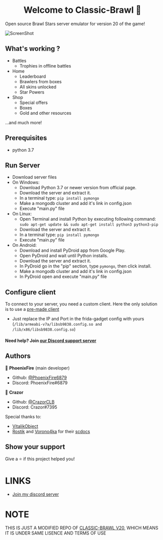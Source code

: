 <h1 align="center">Welcome to Classic-Brawl 👋</h1>

Open source Brawl Stars server emulator for version 20 of the game!


![ScreenShot](https://media.discordapp.net/attachments/711412740199022603/810686774220423199/unknown.png) 


## What's working ?
- Battles
  - Trophies in offline battles
- Home
  - Leaderboard
  - Brawlers from boxes  
  - All skins unlocked
  - Star Powers
- Shop
  - Special offers
  - Boxes
  - Gold and other resources 

...and much more!


## Prerequisites

- python 3.7




## Run Server
- Download server files
- On Windows:
    - Download Python 3.7 or newer version from official page.
    - Download the server and extract it.
    - In a terminal type: ```pip install pymongo```
    - Make a mongodb cluster and add it's link in config.json
    - Execute "main.py" file
- On Linux:
    - Open Terminal and install Python by executing following command:
    ```sudo apt-get update && sudo apt-get install python3 python3-pip```
    - Download the server and extract it.
    - In a terminal type: ```pip install pymongo```
    - Execute "main.py" file
- On Android:
    - Download and install PyDroid app from Google Play.
    - Open PyDroid and wait until Python installs.
    - Download the server and extract it.
    - In PyDroid go in the "pip" section, type ```pymongo```, then click install.
    - Make a mongodb cluster and add it's link in config.json
    - In PyDroid open and execute "main.py" file


## Configure client
To connect to your server, you need a custom client. Here the only solution is to use a [pre-made client](https://www.mediafire.com/download/lad3x7a0745gkpq)
- Just replace the IP and Port in the frida-gadget config with yours (```/lib/armeabi-v7a/libsb9838.config.so and /lib/x86/libsb9838.config.so```)




#### Need help? Join [our Discord support server](https://discord.gg/2t4QXyuSKW)




## Authors

👤 **PhoenixFire** (main developer)

* Github: [@PhoenixFire6879](https://github.com/PhoenixFire6879)
* Discord: PhoenixFire#6879

👤 **Crazor**

* Github: [@CrazorCLB](https://github.com/CrazorCLB)
* Discord: Crazor#7395

Special thanks to:
- [VitalikObject](https://github.com/VitalikObject)
- [Rostik](https://github.com/RostikDevv) and [Vorono4ka](https://github.com/Vorono4ka) for their [scdocs](https://github.com/RostikDevv/scdocs)

## Show your support

Give a ⭐️ if this project helped you!
# LINKS
- [Join my discord server](https://discord.gg/b2ejYcJjqA) 
# NOTE
THIS IS JUST A MODIFIED REPO OF [CLASSIC-BRAWL V20](https://github.com/PhoenixFire6934/Classic-Brawl/tree/V20), WHICH MEANS IT IS UNDER SAME LISENCE AND TERMS OF USE
